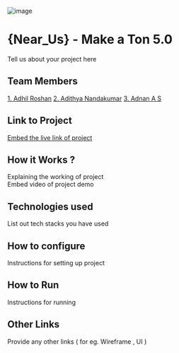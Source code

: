 ![image](https://user-images.githubusercontent.com/92361680/197824476-464d420d-26a6-4df5-aef3-99214fac1388.png)

# {Near_Us} - Make a Ton 5.0

Tell us about your project here

## Team Members

[1. Adhil Roshan](adhilroshan)
[2. Adithya Nandakumar](adithyanandakumar)
[3. Adnan A S](asadnan)

## Link to Project

[Embed the live link of project](live_link)

## How it Works ?

Explaining the working of project  
Embed video of project demo

## Technologies used

List out tech stacks you have used

## How to configure

Instructions for setting up project

## How to Run

Instructions for running

## Other Links

Provide any other links ( for eg. Wireframe , UI )
